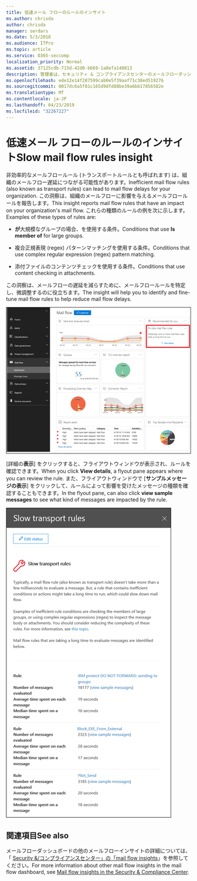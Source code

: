 ```yaml
---
title: 低速メール フローのルールのインサイト
ms.author: chrisda
author: chrisda
manager: serdars
ms.date: 5/3/2018
ms.audience: ITPro
ms.topic: article
ms.service: O365-seccomp
localization_priority: Normal
ms.assetid: 37125cdb-715d-42d0-b669-1a8efa140813
description: 管理者は、セキュリティ & コンプライアンスセンターのメールフローダッシュボードに表示される低速メールフロールールについて理解できます。
ms.openlocfilehash: ede12e14f287599cab0e5f39aaf71c38ed519276
ms.sourcegitcommit: 0017dc6a5f81c165d9dfd88be39a6bb17856582e
ms.translationtype: MT
ms.contentlocale: ja-JP
ms.lasthandoff: 04/23/2019
ms.locfileid: "32267227"
---
```

# <a name="slow-mail-flow-rules-insight"></a><span data-ttu-id="c92fe-103">低速メール フローのルールのインサイト</span><span class="sxs-lookup"><span data-stu-id="c92fe-103">Slow mail flow rules insight</span></span>

<span data-ttu-id="c92fe-104">非効率的なメールフロールール (トランスポートルールとも呼ばれます) は、組織のメールフロー遅延につながる可能性があります。</span><span class="sxs-lookup"><span data-stu-id="c92fe-104">Inefficient mail flow rules (also known as transport rules) can lead to mail flow delays for your organization.</span></span> <span data-ttu-id="c92fe-105">この洞察は、組織のメールフローに影響を与えるメールフロールールを報告します。</span><span class="sxs-lookup"><span data-stu-id="c92fe-105">This insight reports mail flow rules that have an impact on your organization's mail flow.</span></span> <span data-ttu-id="c92fe-106">これらの種類のルールの例を次に示します。</span><span class="sxs-lookup"><span data-stu-id="c92fe-106">Examples of these types of rules are:</span></span>

- <span data-ttu-id="c92fe-107">**が**大規模なグループの場合、を使用する条件。</span><span class="sxs-lookup"><span data-stu-id="c92fe-107">Conditions that use **Is member of** for large groups.</span></span>

- <span data-ttu-id="c92fe-108">複合正規表現 (regex) パターンマッチングを使用する条件。</span><span class="sxs-lookup"><span data-stu-id="c92fe-108">Conditions that use complex regular expression (regex) pattern matching.</span></span>

- <span data-ttu-id="c92fe-109">添付ファイルのコンテンツチェックを使用する条件。</span><span class="sxs-lookup"><span data-stu-id="c92fe-109">Conditions that use content checking in attachments.</span></span>

<span data-ttu-id="c92fe-110">この洞察は、メールフローの遅延を減らすために、メールフロールールを特定し、微調整するのに役立ちます。</span><span class="sxs-lookup"><span data-stu-id="c92fe-110">The insight will help you to identify and fine-tune mail flow rules to help reduce mail flow delays.</span></span>

![セキュリティ & コンプライアンスセンターのメールフローダッシュボードに記載されている低速メールフロールールについての理解](media/1dd90faa-f065-4b10-8b47-d35dc127fc26.png)

<span data-ttu-id="c92fe-112">[詳細の**表示**] をクリックすると、フライアウトウィンドウが表示され、ルールを確認できます。</span><span class="sxs-lookup"><span data-stu-id="c92fe-112">When you click **View details**, a flyout pane appears where you can review the rule.</span></span> <span data-ttu-id="c92fe-113">また、フライアウトウィンドウで [**サンプルメッセージの表示**] をクリックして、ルールによって影響を受けたメッセージの種類を確認することもできます。</span><span class="sxs-lookup"><span data-stu-id="c92fe-113">In the flyout pane, can also click **view sample messages** to see what kind of messages are impacted by the rule.</span></span>

![メールフローダッシュボードの [低速メールフロールールの詳細を表示する] をクリックした後のフライアウトウィンドウ](media/2cbd43b7-1f21-4338-a70c-7b50de5c69cd.png)

## <a name="see-also"></a><span data-ttu-id="c92fe-115">関連項目</span><span class="sxs-lookup"><span data-stu-id="c92fe-115">See also</span></span>

<span data-ttu-id="c92fe-116">メールフローダッシュボードの他のメールフローインサイトの詳細については、「 [Security &/コンプライアンスセンター」の「mail flow insights](mail-flow-insights.md)」を参照してください。</span><span class="sxs-lookup"><span data-stu-id="c92fe-116">For more information about other mail flow insights in the mail flow dashboard, see [Mail flow insights in the Security & Compliance Center](mail-flow-insights.md).</span></span>
